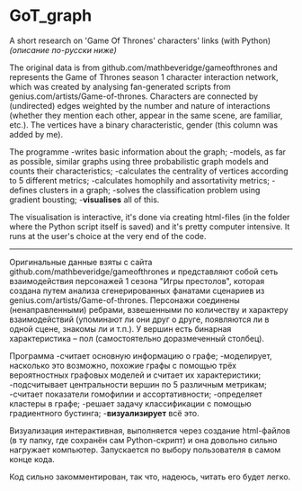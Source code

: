 # GoT_graph
A short research on 'Game Of Thrones' characters' links (with Python)
_(описание по-русски ниже)_

The original data is from github.com/mathbeveridge/gameofthrones and represents the Game of Thrones season 1 character interaction network, which was created by analysing fan-generated scripts from genius.com/artists/Game-of-thrones. Characters are connected by (undirected) edges weighted by the number and nature of interactions (whether they mention each other, appear in the same scene, are familiar, etc.). The vertices have a binary characteristic, gender (this column was added by me).

The programme 
  -writes basic information about the graph; 
  -models, as far as possible, similar graphs using three probabilistic graph models and counts their characteristics; 
  -calculates the centrality of vertices according to 5 different metrics;
  -calculates homophily and assortativity metrics;
  -defines clusters in a graph;
  -solves the classification problem using gradient bousting;
  -**visualises** all of this.

The visualisation is interactive, it's done via creating html-files (in the folder where the Python script itself is saved) and it's pretty computer intensive.  It runs at the user's choice at the very end of the code.

* * *

Оригинальные данные взяты с сайта github.com/mathbeveridge/gameofthrones и представляют собой сеть взаимодействия персонажей 1 сезона "Игры престолов", которая создана путем анализа сгенерированных фанатами сценариев из genius.com/artists/Game-of-thrones. Персонажи соединены (ненаправленными) ребрами, взвешенными по количеству и характеру взаимодействий (упоминают ли они друг о друге, появляются ли в одной сцене, знакомы ли и т.п.). У вершин есть бинарная характеристика – пол (самостоятельно доразмеченный столбец).

Программа 
  -считает основную информацию о графе; 
  -моделирует, насколько это возможно, похожие графы с помощью трёх вероятностных графовых моделей и считает их характеристики; 
  -подсчитывает центральности вершин по 5 различным метрикам;
  -считает показатели гомофилии и ассортативности;
  -определяет кластеры в графе;
  -решает задачу классификации с помощью градиентного бустинга;
  -**визуализирует** всё это.

Визуализация интерактивная, выполняется через создание html-файлов (в ту папку, где сохранён сам Python-скрипт) и она довольно сильно нагружает компьютер.  Запускается по выбору пользователя в самом конце кода.

Код сильно закомментирован, так что, надеюсь, читать его будет легко.
